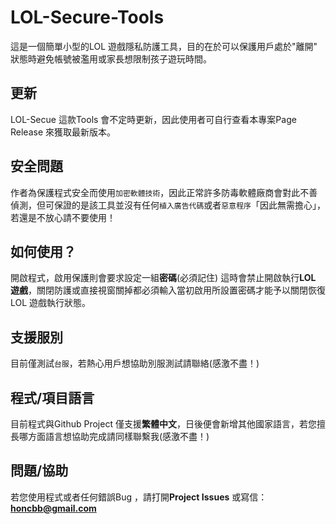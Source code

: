 # LOL-Secure-Tools
這是一個簡單小型的LOL 遊戲隱私防護工具，目的在於可以保護用戶處於"離開"  狀態時避免帳號被濫用或家長想限制孩子遊玩時間。

## 更新

LOL-Secue 這款Tools 會不定時更新，因此使用者可自行查看本專案Page Release 來獲取最新版本。

## 安全問題

作者為保護程式安全而使用`加密軟體技術`，因此正常許多防毒軟體廠商會對此不善偵測，但可保證的是該工具並沒有任何`植入廣告代碼`或者`惡意程序`「因此無需擔心」，若還是不放心請不要使用！

## 如何使用？

開啟程式，啟用保護則會要求設定一組**密碼**(必須記住) 這時會禁止開啟執行**LOL 遊戲**，關閉防護或直接視窗關掉都必須輸入當初啟用所設置密碼才能予以關閉恢復LOL 遊戲執行狀態。

## 支援服別

目前僅測試`台服`，若熱心用戶想協助別服測試請聯絡(感激不盡！)

## 程式/項目語言

目前程式與Github Project 僅支援**繁體中文**，日後便會新增其他國家語言，若您擅長哪方面語言想協助完成請同樣聯繫我(感激不盡！)

## 問題/協助

若您使用程式或者任何錯誤Bug ，請打開**Project Issues** 或寫信：**honcbb@gmail.com**
